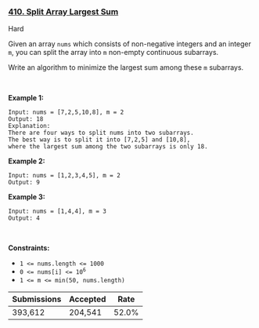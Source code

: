### [410. Split Array Largest Sum](https://leetcode.com/problems/split-array-largest-sum/)

Hard

Given an array `` nums `` which consists of non-negative integers and an integer `` m ``, you can split the array into `` m `` non-empty continuous subarrays.

Write an algorithm to minimize the largest sum among these `` m `` subarrays.

 

__Example 1:__

```
Input: nums = [7,2,5,10,8], m = 2
Output: 18
Explanation:
There are four ways to split nums into two subarrays.
The best way is to split it into [7,2,5] and [10,8],
where the largest sum among the two subarrays is only 18.
```

__Example 2:__

```
Input: nums = [1,2,3,4,5], m = 2
Output: 9
```

__Example 3:__

```
Input: nums = [1,4,4], m = 3
Output: 4
```

 

__Constraints:__

*   `` 1 <= nums.length <= 1000 ``
*   <code>0 <= nums[i] <= 10<sup>6</sup></code>
*   `` 1 <= m <= min(50, nums.length) ``

| Submissions    | Accepted     | Rate   |
| -------------- | ------------ | ------ |
| 393,612 | 204,541 | 52.0% |